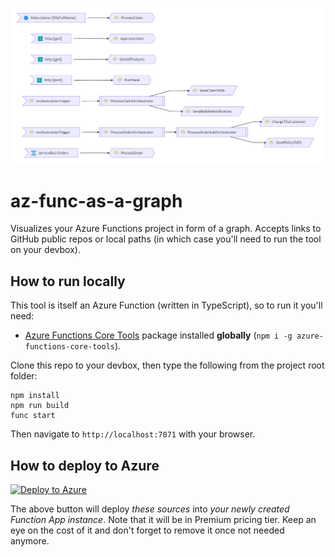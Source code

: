 ![logo](https://raw.githubusercontent.com/scale-tone/az-func-as-a-graph/master/screenshot1.png)
# az-func-as-a-graph

Visualizes your Azure Functions project in form of a graph. Accepts links to GitHub public repos or local paths (in which case you'll need to run the tool on your devbox).

## How to run locally

This tool is itself an Azure Function (written in TypeScript), so to run it you'll need:
- [Azure Functions Core Tools](https://github.com/Azure/azure-functions-core-tools#installing) package installed **globally** (`npm i -g azure-functions-core-tools`).

Clone this repo to your devbox, then type the following from the project root folder:
```
npm install
npm run build
func start
```

Then navigate to `http://localhost:7071` with your browser.

## How to deploy to Azure

[![Deploy to Azure](https://aka.ms/deploytoazurebutton)](https://portal.azure.com/#create/Microsoft.Template/uri/https%3A%2F%2Fraw.githubusercontent.com%2Fscale-tone%2Faz-func-as-a-graph%2Fmain%2Farm-template.json)

The above button will deploy *these sources* into *your newly created Function App instance*. Note that it will be in Premium pricing tier. Keep an eye on the cost of it and don't forget to remove it once not needed anymore. 
